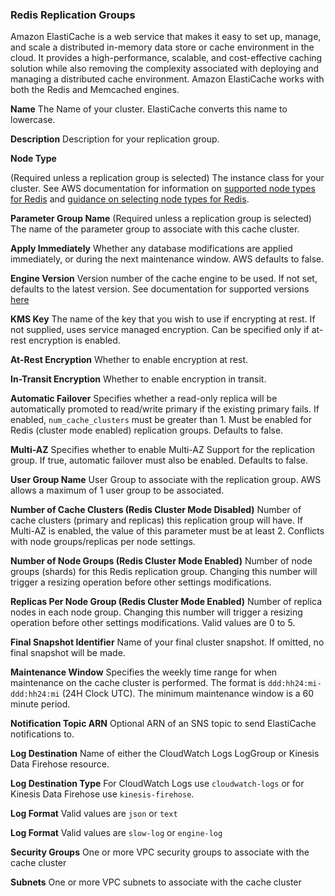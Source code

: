 ### Redis Replication Groups

Amazon ElastiCache is a web service that makes it easy to set up, manage, and scale a distributed in-memory data store or cache environment in the cloud. It provides a high-performance, scalable, and cost-effective caching solution while also removing the complexity associated with deploying and managing a distributed cache environment. Amazon ElastiCache works with both the Redis and Memcached engines.

**Name**
The Name of your cluster. ElastiCache converts this name to lowercase.

**Description**
Description for your replication group.

**Node Type**

(Required unless a replication group is selected)
The instance class for your cluster. See AWS documentation for information on [supported node types for Redis](https://docs.aws.amazon.com/AmazonElastiCache/latest/red-ug/CacheNodes.SupportedTypes.html) and [guidance on selecting node types for Redis](https://docs.aws.amazon.com/AmazonElastiCache/latest/red-ug/nodes-select-size.html).

**Parameter Group Name**
(Required unless a replication group is selected)
The name of the parameter group to associate with this cache cluster.

**Apply Immediately**
Whether any database modifications are applied immediately, or during the next maintenance window. AWS defaults to false.

**Engine Version**
Version number of the cache engine to be used. If not set, defaults to the latest version. See documentation for supported versions [here](https://docs.aws.amazon.com/AmazonElastiCache/latest/red-ug/supported-engine-versions-mc.html)

**KMS Key**
The name of the key that you wish to use if encrypting at rest. If not supplied, uses service managed encryption. Can be specified only if at-rest encryption is enabled.

**At-Rest Encryption**
Whether to enable encryption at rest.

**In-Transit Encryption**
Whether to enable encryption in transit.

**Automatic Failover**
Specifies whether a read-only replica will be automatically promoted to read/write primary if the existing primary fails. If enabled, `num_cache_clusters` must be greater than 1. Must be enabled for Redis (cluster mode enabled) replication groups. Defaults to false.

**Multi-AZ**
Specifies whether to enable Multi-AZ Support for the replication group. If true, automatic failover must also be enabled. Defaults to false.

**User Group Name**
User Group to associate with the replication group. AWS allows a maximum of 1 user group to be associated.

**Number of Cache Clusters (Redis Cluster Mode Disabled)**
Number of cache clusters (primary and replicas) this replication group will have. If Multi-AZ is enabled, the value of this parameter must be at least 2. Conflicts with node groups/replicas per node settings.

**Number of Node Groups (Redis Cluster Mode Enabled)**
Number of node groups (shards) for this Redis replication group. Changing this number will trigger a resizing operation before other settings modifications.

**Replicas Per Node Group (Redis Cluster Mode Enabled)**
Number of replica nodes in each node group. Changing this number will trigger a resizing operation before other settings modifications. Valid values are 0 to 5.

**Final Snapshot Identifier**
Name of your final cluster snapshot. If omitted, no final snapshot will be made.

**Maintenance Window**
Specifies the weekly time range for when maintenance on the cache cluster is performed. The format is `ddd:hh24:mi-ddd:hh24:mi` (24H Clock UTC). The minimum maintenance window is a 60 minute period.

**Notification Topic ARN**
Optional ARN of an SNS topic to send ElastiCache notifications to.

**Log Destination**
Name of either the CloudWatch Logs LogGroup or Kinesis Data Firehose resource.

**Log Destination Type**
For CloudWatch Logs use `cloudwatch-logs` or for Kinesis Data Firehose use `kinesis-firehose`.

**Log Format**
Valid values are `json` or `text`

**Log Format**
Valid values are `slow-log` or `engine-log`

**Security Groups**
One or more VPC security groups to associate with the cache cluster

**Subnets**
One or more VPC subnets to associate with the cache cluster
